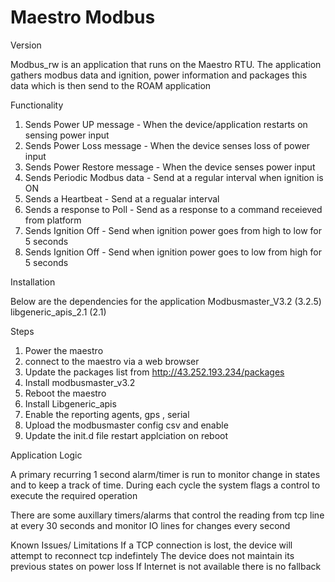 # Maestro Modbus
Version

Modbus_rw is an application that runs on the Maestro RTU. The application gathers modbus data and ignition, power information and packages this data which is then send to the ROAM application


Functionality 
1) Sends Power UP message - When the device/application restarts on sensing power input
2) Sends Power Loss message - When the device senses loss of power input
3) Sends Power Restore message - When the device senses power input
4) Sends Periodic Modbus data - Send at a regular interval when ignition is ON
5) Sends a Heartbeat - Send at a regualar interval 
6) Sends a response to Poll - Send as a response to a command receieved from platform
7) Sends Ignition Off - Send when ignition power goes from high to low for 5 seconds
8) Sends Ignition Off - Send when ignition power goes to low from high for 5 seconds


Installation

Below are the dependencies for the application
Modbusmaster_V3.2  (3.2.5)
libgeneric_apis_2.1  (2.1)

Steps
1) Power the maestro
2) connect to the maestro via a web browser
3) Update the packages list from http://43.252.193.234/packages  
4) Install modbusmaster_v3.2
5) Reboot the maestro
6) Install Libgeneric_apis
7) Enable the reporting agents, gps , serial 
8) Upload the modbusmaster config csv and enable
9) Update the init.d  file restart applciation on reboot

Application Logic 

A primary recurring 1 second alarm/timer is run to monitor change in states and to keep a track of time. During each cycle the system flags a control to execute the required operation

There are some auxillary timers/alarms that control the reading from tcp line at every 30 seconds and monitor IO lines for changes every second


Known Issues/ Limitations
If a TCP connection is lost, the device will attempt to reconnect tcp indefintely 
The device does not maintain its previous states on power loss
If Internet is not available there is no fallback
